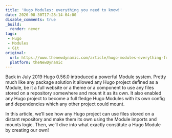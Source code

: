 ```yaml
---
title: 'Hugo Modules: everything you need to know!'
date: 2020-08-30T17:28:14-04:00
disable_comments: true
_build:
  render: never
tags:
 - Hugo
 - Modules
 - Git
original: 
  url: https://www.thenewdynamic.com/article/hugo-modules-everything-from-imports-to-create/
  platform: theNewDynamic
---
```


Back in July 2019 Hugo 0.56.0 introduced a powerful Module system. Pretty much like any package solution it allowed any Hugo project defined as a Module, be it a full website or a theme or a component to use any files stored on a repository somewhere and mount it as its own. It also enabled any Hugo project to become a full fledge Hugo Modules with its own config and dependencies which any other project could mount.

In this article, we’ll see how any Hugo project can use files stored on a distant repository and make them its own using the Module imports and mounts logic. Then, we’ll dive into what exactly constitute a Hugo Module by creating our own!
